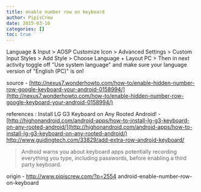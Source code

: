 ```yaml
---
title: enable number row on keyboard
author: PipisCrew
date: 2015-03-10
categories: []
toc: true
---
```


Language & Input  > AOSP Customize Icon > Advanced Settings > Custom Input Styles > Add Style > Choose Language + Layout PC > Then in next activity toggle off "Use system language" and make sure your language version of "English (PC)" is on!

source - [http://nexus7.wonderhowto.com/how-to/enable-hidden-number-row-google-keyboard-your-android-0158994/](http://nexus7.wonderhowto.com/how-to/enable-hidden-number-row-google-keyboard-your-android-0158994/)

references :
Install LG G3 Keyboard on Any Rooted Android! - [http://highonandroid.com/android-apps/how-to-install-lg-g3-keyboard-on-any-rooted-android/](http://highonandroid.com/android-apps/how-to-install-lg-g3-keyboard-on-any-rooted-android/)
http://www.guidingtech.com/33829/add-extra-row-android-keyboard/

> Android warns you about keyboard apps potentially recording everything you type, including passwords, before enabling a third party keyboard.

origin - http://www.pipiscrew.com/?p=2554 android-enable-number-row-on-keyboard